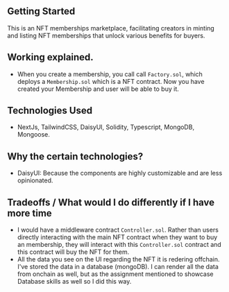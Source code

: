 ## Getting Started

This is an NFT memberships marketplace, facilitating creators in minting and listing NFT memberships that unlock various benefits for buyers.

## Working explained.

- When you create a membership, you call call `Factory.sol`, which deploys a `Membership.sol` which is a NFT contract. Now you have created your Membership and user will be able to buy it.

## Technologies Used

- NextJs, TailwindCSS, DaisyUI, Solidity, Typescript, MongoDB, Mongoose.

## Why the certain technologies?

- DaisyUI: Because the components are highly customizable and are less opinionated.

## Tradeoffs / What would I do differently if I have more time

- I would have a middleware contract `Controller.sol`. Rather than users directly interacting with the main NFT contract when they want to buy an membership, they will interact with this `Controller.sol` contract and this contract will buy the NFT for them.
- All the data you see on the UI regarding the NFT it is redering offchain. I've stored the data in a database (mongoDB). I can render all the data from onchain as well, but as the assignment mentioned to showcase Database skills as well so I did this way.
